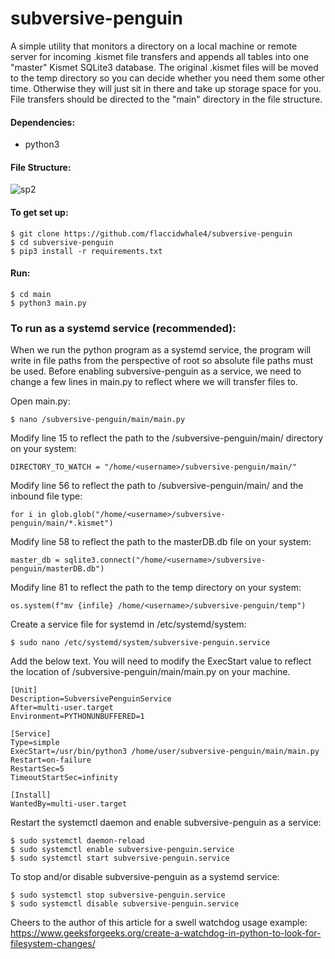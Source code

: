 # subversive-penguin
A simple utility that monitors a directory on a local machine or remote server for incoming .kismet file transfers and appends all tables into one "master" Kismet SQLite3 database. The original .kismet files will be moved to the temp directory so you can decide whether you need them some other time. Otherwise they will just sit in there and take up storage space for you. File transfers should be directed to the "main" directory in the file structure.

#### Dependencies:
- python3

#### File Structure:
![sp2](https://user-images.githubusercontent.com/55662127/133316585-18f7a3db-385d-4a56-91cb-70497495f94e.png)

#### To get set up:
```
$ git clone https://github.com/flaccidwhale4/subversive-penguin
$ cd subversive-penguin
$ pip3 install -r requirements.txt
```
#### Run:
```
$ cd main
$ python3 main.py
```

### To run as a systemd service (recommended):
When we run the python program as a systemd service, the program will write in file paths from the perspective of root so absolute file paths must be used. Before enabling subversive-penguin as a service, we need to change a few lines in main.py to reflect where we will transfer files to.
  
Open main.py:
```
$ nano /subversive-penguin/main/main.py
```
Modify line 15 to reflect the path to the /subversive-penguin/main/ directory on your system:
```
DIRECTORY_TO_WATCH = "/home/<username>/subversive-penguin/main/"
```
Modify line 56 to reflect the path to /subversive-penguin/main/ and the inbound file type:
```
for i in glob.glob("/home/<username>/subversive-penguin/main/*.kismet")
```
Modify line 58 to reflect the path to the masterDB.db file on your system:
```
master_db = sqlite3.connect("/home/<username>/subversive-penguin/masterDB.db")
```
Modify line 81 to reflect the path to the temp directory on your system:
```
os.system(f"mv {infile} /home/<username>/subversive-penguin/temp")
```  
  
Create a service file for systemd in /etc/systemd/system:
```
$ sudo nano /etc/systemd/system/subversive-penguin.service
```
Add the below text. You will need to modify the ExecStart value to reflect the location of  /subversive-penguin/main/main.py on your machine.
```
[Unit]
Description=SubversivePenguinService
After=multi-user.target
Environment=PYTHONUNBUFFERED=1

[Service]
Type=simple
ExecStart=/usr/bin/python3 /home/user/subversive-penguin/main/main.py
Restart=on-failure
RestartSec=5
TimeoutStartSec=infinity

[Install]
WantedBy=multi-user.target

```
Restart the systemctl daemon and enable subversive-penguin as a service:
```
$ sudo systemctl daemon-reload
$ sudo systemctl enable subversive-penguin.service
$ sudo systemctl start subversive-penguin.service
```
To stop and/or disable subversive-penguin as a systemd service:
```
$ sudo systemctl stop subversive-penguin.service
$ sudo systemctl disable subversive-penguin.service
```

Cheers to the author of this article for a swell watchdog usage example:
https://www.geeksforgeeks.org/create-a-watchdog-in-python-to-look-for-filesystem-changes/
